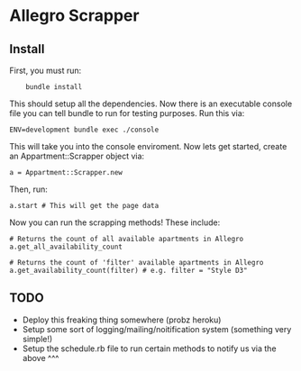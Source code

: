 # Allegro Scrapper

## Install
First, you must run:
        
        bundle install
    
This should setup all the dependencies. Now there is an executable console file you can tell bundle to run for testing purposes. Run this via:
    
    ENV=development bundle exec ./console
        
This will take you into the console enviroment. Now lets get started, create an Appartment::Scrapper object via:

    
    a = Appartment::Scrapper.new
    
Then, run:
    
    a.start # This will get the page data
    
Now you can run the scrapping methods! These include:


    # Returns the count of all available apartments in Allegro
    a.get_all_availability_count
    
    # Returns the count of 'filter' available apartments in Allegro
    a.get_availability_count(filter) # e.g. filter = "Style D3"

## TODO
* Deploy this freaking thing somewhere (probz heroku)
* Setup some sort of logging/mailing/noitification system (something very simple!)
* Setup the schedule.rb file to run certain methods to notify us via the above ^^^

